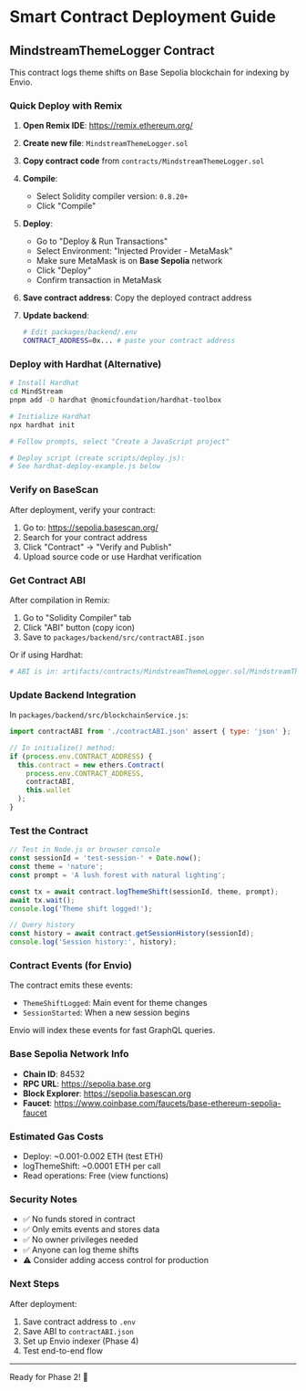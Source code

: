 # Smart Contract Deployment Guide

## MindstreamThemeLogger Contract

This contract logs theme shifts on Base Sepolia blockchain for indexing by Envio.

### Quick Deploy with Remix

1. **Open Remix IDE**: https://remix.ethereum.org/

2. **Create new file**: `MindstreamThemeLogger.sol`

3. **Copy contract code** from `contracts/MindstreamThemeLogger.sol`

4. **Compile**:
   - Select Solidity compiler version: `0.8.20+`
   - Click "Compile"

5. **Deploy**:
   - Go to "Deploy & Run Transactions"
   - Select Environment: "Injected Provider - MetaMask"
   - Make sure MetaMask is on **Base Sepolia** network
   - Click "Deploy"
   - Confirm transaction in MetaMask

6. **Save contract address**: Copy the deployed contract address

7. **Update backend**:
   ```bash
   # Edit packages/backend/.env
   CONTRACT_ADDRESS=0x... # paste your contract address
   ```

### Deploy with Hardhat (Alternative)

```bash
# Install Hardhat
cd MindStream
pnpm add -D hardhat @nomicfoundation/hardhat-toolbox

# Initialize Hardhat
npx hardhat init

# Follow prompts, select "Create a JavaScript project"

# Deploy script (create scripts/deploy.js):
# See hardhat-deploy-example.js below
```

### Verify on BaseScan

After deployment, verify your contract:

1. Go to: https://sepolia.basescan.org/
2. Search for your contract address
3. Click "Contract" → "Verify and Publish"
4. Upload source code or use Hardhat verification

### Get Contract ABI

After compilation in Remix:
1. Go to "Solidity Compiler" tab
2. Click "ABI" button (copy icon)
3. Save to `packages/backend/src/contractABI.json`

Or if using Hardhat:
```bash
# ABI is in: artifacts/contracts/MindstreamThemeLogger.sol/MindstreamThemeLogger.json
```

### Update Backend Integration

In `packages/backend/src/blockchainService.js`:

```javascript
import contractABI from './contractABI.json' assert { type: 'json' };

// In initialize() method:
if (process.env.CONTRACT_ADDRESS) {
  this.contract = new ethers.Contract(
    process.env.CONTRACT_ADDRESS,
    contractABI,
    this.wallet
  );
}
```

### Test the Contract

```javascript
// Test in Node.js or browser console
const sessionId = 'test-session-' + Date.now();
const theme = 'nature';
const prompt = 'A lush forest with natural lighting';

const tx = await contract.logThemeShift(sessionId, theme, prompt);
await tx.wait();
console.log('Theme shift logged!');

// Query history
const history = await contract.getSessionHistory(sessionId);
console.log('Session history:', history);
```

### Contract Events (for Envio)

The contract emits these events:
- `ThemeShiftLogged`: Main event for theme changes
- `SessionStarted`: When a new session begins

Envio will index these events for fast GraphQL queries.

### Base Sepolia Network Info

- **Chain ID**: 84532
- **RPC URL**: https://sepolia.base.org
- **Block Explorer**: https://sepolia.basescan.org
- **Faucet**: https://www.coinbase.com/faucets/base-ethereum-sepolia-faucet

### Estimated Gas Costs

- Deploy: ~0.001-0.002 ETH (test ETH)
- logThemeShift: ~0.0001 ETH per call
- Read operations: Free (view functions)

### Security Notes

- ✅ No funds stored in contract
- ✅ Only emits events and stores data
- ✅ No owner privileges needed
- ✅ Anyone can log theme shifts
- ⚠️ Consider adding access control for production

### Next Steps

After deployment:
1. Save contract address to `.env`
2. Save ABI to `contractABI.json`
3. Set up Envio indexer (Phase 4)
4. Test end-to-end flow

---

Ready for Phase 2! 🚀
